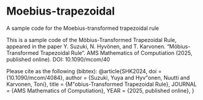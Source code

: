 # Moebius-trapezoidal
A sample code for the Moebius-transformed trapezoidal rule


This is a sample code of the Möbius-Transformed Trapezoidal Rule, appeared in the paper
Y. Suzuki, N. Hyvönen, and T. Karvonen. “Möbius-Transformed Trapezoidal Rule”. AMS
Mathematics of Computiation (2025, published online). DOI: 10.1090/mcom/40


Please cite as the following (bibtex):
@article{SHK2024,
  doi = {10.1090/mcom/4084},
  author = {Suzuki, Yuya and Hyv\"onen, Nuutti and Karvonen, Toni},
  title = {M\"obius-Transformed Trapezoidal Rule},
  JOURNAL = {AMS Mathematics of Computiation},
        YEAR = {2025, published online},
}

